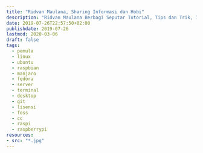 ```yaml
---
title: "Ridvan Maulana, Sharing Informasi dan Hobi"
description: "Ridvan Maulana Berbagi Seputar Tutorial, Tips dan Trik, Informasi Terkini, Hobi dan Cerita Kehidupan Pribadi."
date: 2019-07-26T22:57:50+02:00
publishdate: 2019-07-26
lastmod: 2020-03-06
draft: false
tags:
  - pemula
  - linux
  - ubuntu
  - raspbian
  - manjaro
  - fedora
  - server
  - terminal
  - desktop
  - git
  - lisensi
  - foss
  - cc
  - raspi
  - raspberrypi
resources:
- src: "*.jpg"
---
```

